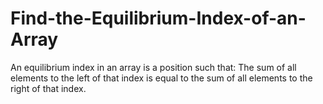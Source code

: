 # Find-the-Equilibrium-Index-of-an-Array
An equilibrium index in an array is a position such that:  The sum of all elements to the left of that index is equal to the sum of all elements to the right of that index.

